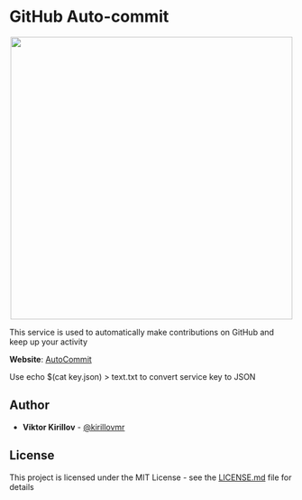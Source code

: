 # GitHub Auto-commit

<p align="center">
<img src="https://habrastorage.org/webt/wq/up/nk/wqupnk_7y-uwjmxmajy8tnp8xqa.png" 
width="500px" height="500px"/>
</p>

This service is used to automatically make contributions on GitHub and keep up your activity

**Website**: [AutoCommit](https://kirillovmr.github.io/autocommit)

Use echo $(cat key.json) > text.txt to convert service key to JSON

## Author

* **Viktor Kirillov** - [@kirillovmr](https://github.com/kirillovmr)

## License

This project is licensed under the MIT License - see the [LICENSE.md](LICENSE.md) file for details
